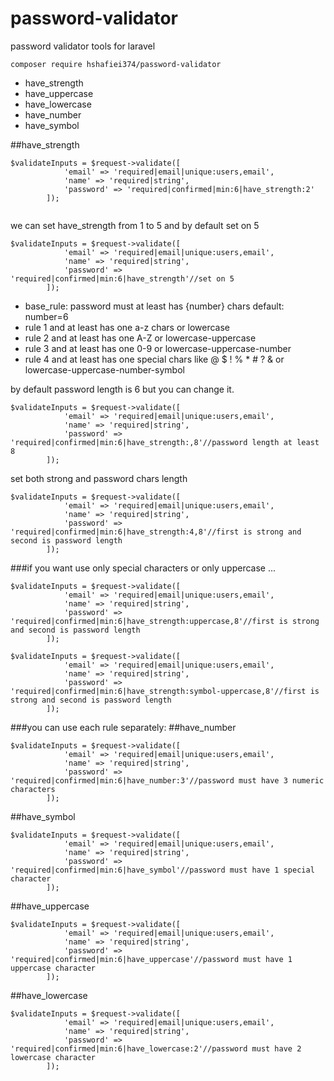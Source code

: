 # password-validator
password validator tools for laravel

```
composer require hshafiei374/password-validator
```
- have_strength
- have_uppercase
- have_lowercase
- have_number
- have_symbol

##have_strength
```
$validateInputs = $request->validate([
            'email' => 'required|email|unique:users,email',
            'name' => 'required|string',
            'password' => 'required|confirmed|min:6|have_strength:2'
        ]);
        
```
we can set have_strength from 1 to 5 and by default set on 5
```
$validateInputs = $request->validate([
            'email' => 'required|email|unique:users,email',
            'name' => 'required|string',
            'password' => 'required|confirmed|min:6|have_strength'//set on 5
        ]);
```
- base_rule: password must at least has {number} chars default: number=6 
- rule 1 and at least has one a-z chars or lowercase
- rule 2 and at least has one A-Z       or lowercase-uppercase  
- rule 3 and at least has one 0-9       or lowercase-uppercase-number
- rule 4 and at least has one special chars like @ $ ! % * # ? & or lowercase-uppercase-number-symbol

by default password length is 6 but you can change it.
```
$validateInputs = $request->validate([
            'email' => 'required|email|unique:users,email',
            'name' => 'required|string',
            'password' => 'required|confirmed|min:6|have_strength:,8'//password length at least 8
        ]);
```

set both strong and password chars length 

```
$validateInputs = $request->validate([
            'email' => 'required|email|unique:users,email',
            'name' => 'required|string',
            'password' => 'required|confirmed|min:6|have_strength:4,8'//first is strong and second is password length
        ]);
```

###if you want use only special characters or only uppercase ...
```
$validateInputs = $request->validate([
            'email' => 'required|email|unique:users,email',
            'name' => 'required|string',
            'password' => 'required|confirmed|min:6|have_strength:uppercase,8'//first is strong and second is password length
        ]);
```
```
$validateInputs = $request->validate([
            'email' => 'required|email|unique:users,email',
            'name' => 'required|string',
            'password' => 'required|confirmed|min:6|have_strength:symbol-uppercase,8'//first is strong and second is password length
        ]);
```

###you can use each rule separately:
##have_number
```
$validateInputs = $request->validate([
            'email' => 'required|email|unique:users,email',
            'name' => 'required|string',
            'password' => 'required|confirmed|min:6|have_number:3'//password must have 3 numeric characters
        ]);
```
##have_symbol
```
$validateInputs = $request->validate([
            'email' => 'required|email|unique:users,email',
            'name' => 'required|string',
            'password' => 'required|confirmed|min:6|have_symbol'//password must have 1 special character
        ]);
```
##have_uppercase
```
$validateInputs = $request->validate([
            'email' => 'required|email|unique:users,email',
            'name' => 'required|string',
            'password' => 'required|confirmed|min:6|have_uppercase'//password must have 1 uppercase character
        ]);
```
##have_lowercase
```
$validateInputs = $request->validate([
            'email' => 'required|email|unique:users,email',
            'name' => 'required|string',
            'password' => 'required|confirmed|min:6|have_lowercase:2'//password must have 2 lowercase character
        ]);
```
